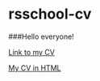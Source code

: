 # rsschool-cv

###Hello everyone!


[Link to my CV](https://krot.github.io/rsschool-cv/cv)

[My CV in HTML](https://krot.github.io/rsschool-cv/)
